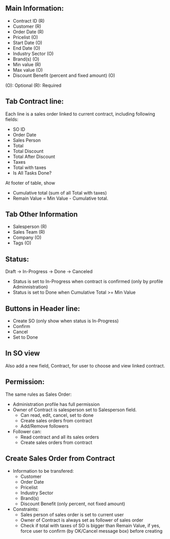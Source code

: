 
## Main Information:
- Contract ID       (R)
- Customer          (R)
- Order Date        (R)
- Pricelist         (O)
- Start Date        (O)
- End Date          (O)
- Industry Sector   (O)
- Brand(s)          (O)
- Min value         (R)
- Max value         (O)
- Discount Benefit (percent and fixed amount) (O)

(O): Optional
(R): Required

## Tab Contract line:
  Each line is a sales order linked to current contract, including following fields:
- SO ID
- Order Date
- Sales Person
- Total
- Total Discount
- Total After Discount
- Taxes
- Total with taxes
- Is All Tasks Done?

At footer of table, show 
- Cumulative total (sum of all Total with taxes)
- Remain Value = Min Value - Cumulative total.
 
## Tab Other Information
- Salesperson (R)
- Sales Team  (R)
- Company     (O)
- Tags        (O)

## Status: 
Draft -> In-Progress -> Done -> Canceled

- Status is set to In-Progress when contract is confirmed (only by profile Adminnistration)
- Status is set to Done when Cumulative Total >= Min Value

## Buttons in Header line:
- Create SO (only show when status is In-Progress)
- Confirm
- Cancel
- Set to Done

## In SO view

Also add a new field, Contract, for user to choose and view linked contract. 

## Permission:
The same rules as Sales Order:
- Administration profile has full permission
- Owner of Contract is salesperson set to Salesperson field. 
  + Can read, edit, cancel, set to done  
  + Create sales orders from contract
  + Add/Remove followers
- Follower can:
  + Read contract and all its sales orders
  + Create sales orders from contract

## Create Sales Order from Contract
- Information to be transfered:
  + Customer          
  + Order Date       
  + Pricelist         
  + Industry Sector
  + Brand(s)         
  + Discount Benefit (only percent, not fixed amount)
- Constraints:
  + Sales person of sales order is set to current user
  + Owner of Contract is always set as follower of sales order
  + Check if total with taxes of SO is bigger than Remain Value, if yes, force user to confirm (by OK/Cancel message box) before creating
  
